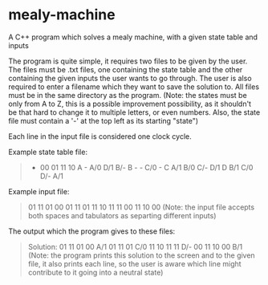 # mealy-machine
A C++ program which solves a mealy machine, with a given state table and inputs

The program is quite simple, it requires two files to be given by the user. The files must be .txt files, one containing the state table and the other containing the given inputs the user wants to go through. The user is also required to enter a filename which they want to save the solution to. All files must be in the same directory as the program.
(Note: the states must be only from A to Z, this is a possible improvement possibility, as it shouldn't be that hard to change it to multiple letters, or even numbers. Also, the state file must contain a '-' at the top left as its starting "state")

Each line in the input file is considered one clock cycle.

Example state table file:
> -	00	01	11	10
> A	-	  A/0	D/1	B/-
> B	-	  -	  C/0	 -
> C	A/1	B/0	C/-	D/1
> D	B/1	C/0	D/-	A/1

Example input file:
> 01 11 01 00
> 01	11 01
> 11 10	11	11
> 00 11	10 00
(Note: the input file accepts both spaces and tabulators as separting different inputs)

The output which the program gives to these files:
> Solution: 
> 01 11 01 00          A/1
> 01 11 01          C/0
> 11 10 11 11          D/-
> 00 11 10 00          B/1 
(Note: the program prints this solution to the screen and to the given file, it also prints each line, so the user is aware which line might contribute to it going into a neutral state)
